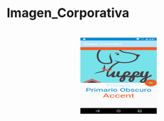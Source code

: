 # Imagen_Corporativa
<H1 align = "center">
 <img src="https://github.com/EiderDiaz/Imagen_Corporativa/blob/master/screen.png" width=172 height=172>
</H1>
